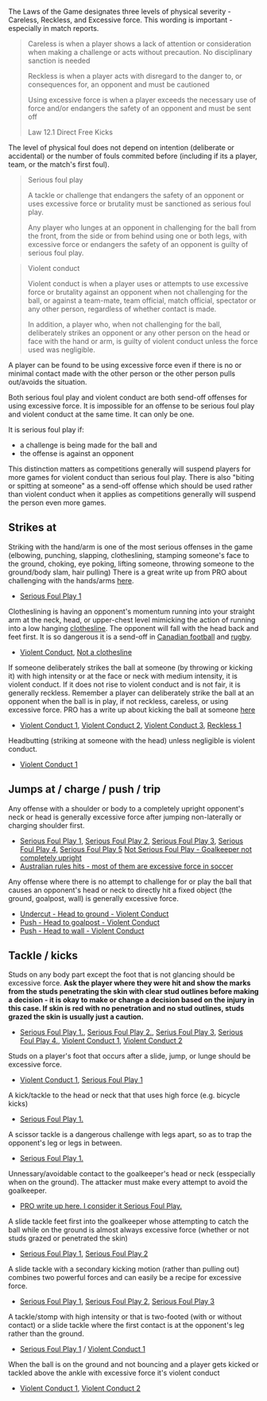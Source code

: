 The Laws of the Game designates three levels of physical severity - Careless, Reckless, and Excessive force. This wording is important - especially in match reports.

> Careless is when a player shows a lack of attention or consideration when making a challenge or acts without precaution. No disciplinary sanction is needed
> 
> Reckless is when a player acts with disregard to the danger to, or consequences for, an opponent and must be cautioned
> 
> Using excessive force is when a player exceeds the necessary use of force and/or endangers the safety of an opponent and must be sent off
>
> Law 12.1 Direct Free Kicks

The level of physical foul does not depend on intention (deliberate or accidental) or the number of fouls commited before (including if its a player, team, or the match's first foul). 

> Serious foul play
> 
> A tackle or challenge that endangers the safety of an opponent or uses excessive force or brutality must be sanctioned as serious foul play.
> 
> Any player who lunges at an opponent in challenging for the ball from the front, from the side or from behind using one or both legs, with excessive force or endangers the safety of an opponent is guilty of serious foul play.

> Violent conduct
> 
> Violent conduct is when a player uses or attempts to use excessive force or brutality against an opponent when not challenging for the ball, or against a team-mate, team official, match official, spectator or any other person, regardless of whether contact is made.
> 
> In addition, a player who, when not challenging for the ball, deliberately strikes an opponent or any other person on the head or face with the hand or arm, is guilty of violent conduct unless the force used was negligible.

A player can be found to be using excessive force even if there is no or minimal contact made with the other person or the other person pulls out/avoids the situation.

Both serious foul play and violent conduct are both send-off offenses for using excessive force. It is impossible for an offense to be serious foul play and violent conduct at the same time. It can only be one. 

It is serious foul play if:
- a challenge is being made for the ball and
- the offense is against an opponent 

This distinction matters as competitions generally will suspend players for more games for violent conduct than serious foul play. There is also "biting or spitting at someone" as a send-off offense which should be used rather than violent conduct when it applies as competitions generally will suspend the person even more games.

## Strikes at

Striking with the hand/arm is one of the most serious offenses in the game (elbowing, punching, slapping, clotheslining, stamping someone's face to the ground, choking, eye poking, lifting someone, throwing someone to the ground/body slam, hair pulling) There is a great write up from PRO about challenging with the hands/arms [here](https://proreferees.com/2020/04/20/pro-insight-tool-or-weapon-challenging-with-hands-arms/). 
- [Serious Foul Play 1](https://youtu.be/FFf7U5FNLag?t=43)

Clotheslining is having an opponent's momentum running into your straight arm at the neck, head, or upper-chest level mimicking the action of running into a low hanging [clothesline](https://en.wikipedia.org/wiki/Clothes_line). The opponent will fall with the head back and feet first. It is so dangerous it is a send-off in [Canadian football](https://www.youtube.com/watch?v=QiNmQZWeaU8&ab_channel=DavidMcLennan) and [rugby](https://www.youtube.com/watch?v=he6S8mtSgxE&ab_channel=mohblind).
- [Violent Conduct](https://youtu.be/mHhim5gIfWw?feature=shared&t=152), [Not a clothesline](https://youtu.be/u-y3AiAm2pI?feature=shared&t=157)

If someone deliberately strikes the ball at someone (by throwing or kicking it) with high intensity or at the face or neck with medium intensity, it is violent conduct. If it does not rise to violent conduct and is not fair, it is generally reckless. Remember a player can deliberately strike the ball at an opponent when the ball is in play, if not reckless, careless, or using excessive force. PRO has a write up about kicking the ball at someone [here](https://proreferees.com/2021/06/10/pro-insight-kicking-the-ball-at-an-opponent/)

- [Violent Conduct 1](https://youtu.be/nDgAA3EtsBg?t=627), [Violent Conduct 2](https://www.youtube.com/live/Cbij3MKhdOY?feature=shared&t=5863), [Violent Conduct 3](https://youtu.be/JlIrFR2E-tw?feature=shared&t=34), [Reckless 1](https://youtu.be/snf9HlPG0dU?feature=shared&t=123)

Headbutting (striking at someone with the head) unless negligible is violent conduct.

- [Violent Conduct 1](https://www.youtube.com/watch?v=zIGRzIf3nZ8&ab_channel=NBCSports)


## Jumps at / charge / push / trip

Any offense with a shoulder or body to a completely upright opponent's neck or head is generally excessive force after jumping non-laterally or charging shoulder first. 
- [Serious Foul Play 1](https://youtu.be/u-y3AiAm2pI?t=269), [Serious Foul Play 2](https://youtu.be/aJqbL___R6c?feature=shared&t=602), [Serious Foul Play 3](https://youtu.be/F6bYvTnCvhk?feature=shared&t=52), [Serious Foul Play 4](https://youtu.be/I9Uybj3sKpA?feature=shared&t=518), [Serious Foul Play 5](https://youtu.be/hUVn1myV7FY?feature=shared&t=170) [Not Serious Foul Play - Goalkeeper not completely upright](https://youtu.be/X5YG0FXFwAo?feature=shared&t=417) <!--, [Not Serious Foul Play](https://youtu.be/ALGMHbLOlWQ?feature=shared&t=1) -->
- [Australian rules hits - most of them are excessive force in soccer](https://www.youtube.com/watch?v=s1aU0hz5Tf8&ab_channel=xSnoiDz)

Any offense where there is no attempt to challenge for or play the ball that causes an opponent's head or neck to directly hit a fixed object (the ground, goalpost, wall) is generally excessive force.
- [Undercut - Head to ground - Violent Conduct](https://youtu.be/QEU4KZdTRMM?feature=shared&t=68)
- [Push - Head to goalpost - Violent Conduct](https://www.youtube.com/watch?v=vYtQzJfhrqg)
- [Push - Head to wall - Violent Conduct](https://youtu.be/BJuuShcWtas?feature=shared&t=238)
<!-- [Charge - Head to advertising bpard/wall - Serious Foul Play](https://youtu.be/Ysl1u1yBaQ0?feature=shared&t=120) -->

## Tackle / kicks

Studs on any body part except the foot that is not glancing should be excessive force. **Ask the player where they were hit and show the marks from the studs penetrating the skin with clear stud outlines before making a decision - it is okay to make or change a decision based on the injury in this case. If skin is red with no penetration and no stud outlines, studs grazed the skin is usually just a caution.**
- [Serious Foul Play 1.](https://www.youtube.com/watch?v=x369hGXJVDc), [Serious Foul Play 2.](https://www.youtube.com/watch?v=xNAVqoAXnvg&t=243s), [Serius Foul Play 3](https://www.youtube.com/watch?v=BjQ__f4JG9o), [Serious Foul Play 4.](https://youtu.be/ybVefZeKoxE?feature=shared&t=314), [Violent Conduct 1](https://www.youtube.com/watch?v=dfDV_bTCGUw), [Violent Conduct 2](https://www.youtube.com/watch?v=c-kJ5Xzqpt8)

Studs on a player's foot that occurs after a slide, jump, or lunge should be excessive force.
- [Violent Conduct 1](https://www.youtube.com/shorts/tad64vUazbM), [Serious Foul Play 1](https://youtu.be/CP5o_bPAYrg?feature=shared&t=751)

A kick/tackle to the head or neck that that uses high force (e.g. bicycle kicks)
- [Serious Foul Play 1.](https://youtu.be/kgO-Zrmj-sE?feature=shared&t=220)

A scissor tackle is a dangerous challenge with legs apart, so as to trap the opponent's leg or legs in between.
- [Serious Foul Play 1.](https://youtu.be/ZGnfVHgeO88?feature=shared&t=32)

Unnessary/avoidable contact to the goalkeeper's head or neck (esspecially when on the ground). The attacker must make every attempt to avoid the goalkeeper.
- [PRO write up here. I consider it Serious Foul Play.](https://proreferees.com/2022/07/02/talking-points-avoidable-contact-with-goalkeepers/)

A slide tackle feet first into the goalkeeper whose attempting to catch the ball while on the ground is almost always excessive force (whether or not studs grazed or penetrated the skin)
- [Serious Foul Play 1](https://youtu.be/jqf5Y88OYEM?feature=shared&t=924), [Serious Foul Play 2](https://www.tiktok.com/@refsneedlovetoo/video/7271366786551991594?lang=en)

A slide tackle with a secondary kicking motion (rather than pulling out) combines two powerful forces and can easily be a recipe for excessive force.
- [Serious Foul Play 1](https://youtu.be/8kmliIasCfQ?feature=shared&t=784), [Serious Foul Play 2](https://youtu.be/TlcNLwZPukg?feature=shared&t=590), [Serious Foul Play 3](https://youtu.be/Ot9rRprQQ6I?feature=shared&t=533)

A tackle/stomp with high intensity or that is two-footed (with or without contact) or a slide tackle where the first contact is at the opponent's leg rather than the ground.
- [Serious Foul Play 1](https://www.youtube.com/watch?v=pR8DROokqqM&ab_channel=gameagain1) / [Violent Conduct 1](https://www.youtube.com/shorts/tad64vUazbM)

When the ball is on the ground and not bouncing and a player gets kicked or tackled above the ankle with excessive force it's violent conduct
- [Violent Conduct 1](https://youtu.be/ayKcck441n8?feature=shared&t=88), [Violent Conduct 2](https://youtu.be/gnfbhoNlAKw?t=107)
